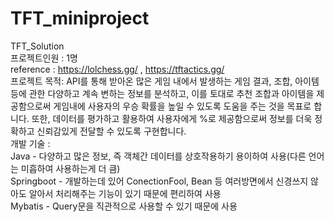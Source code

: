 # TFT_miniproject


TFT_Solution<br>
프로젝트인원 : 1명<br>
reference : https://lolchess.gg/  , https://tftactics.gg/ <br>
프로젝트 목적: API를 통해 받아온  많은 게임 내에서 발생하는 게임 결과, 조합, 아이템 등에 관한 다양하고 계속 변하는 정보를 분석하고, 이를 토대로 추천 조합과 아이템을 제공함으로써 게임내에 사용자의 우승 확률을 높일 수 있도록 도움을 주는 것을 목표로 합니다. 또한, 데이터를 평가하고 활용하여 사용자에게 %로 제공함으로써 정보를 더욱 정확하고 신뢰감있게 전달할 수 있도록 구현합니다. <br>
개발 기술 : <br>
Java - 다양하고 많은 정보, 즉 객체간 데이터를 상호작용하기 용이하여 사용(다른 언어는 미흡하여 사용하는게 더 큼)<br>
Springboot - 개발하는데 있어 ConectionFool, Bean 등 여러방면에서 신경쓰지 않아도 알아서 처리해주는 기능이 있기 때문에 편리하여 사용<br>
Mybatis - Query문을 직관적으로 사용할 수 있기 때문에 사용<br>
